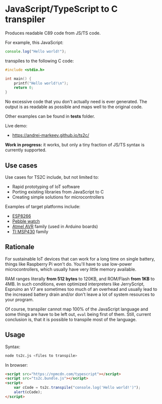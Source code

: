 JavaScript/TypeScript to C transpiler
=====================================

Produces readable C89 code from JS/TS code.

For example, this JavaScript:

```javascript
console.log("Hello world!");
```

transpiles to the following C code:

```c
#include <stdio.h>

int main() {
    printf("Hello world!\n");
    return 0;
}
```

No excessive code that you don't actually need is ever generated. The output is as readable as possible and maps well to the original code.

Other examples can be found in **tests** folder.

Live demo:

 - https://andrei-markeev.github.io/ts2c/

__**Work in progress:**__ it works, but only a tiny fraction of JS/TS syntax is currently supported.

Use cases
---------

Use cases for TS2C include, but not limited to:
 - Rapid prototyping of IoT software
 - Porting existing libraries from JavaScript to C 
 - Creating simple solutions for microcontrollers 

Examples of target platforms include:
 - [ESP8266](https://en.wikipedia.org/wiki/ESP8266)
 - [Pebble watch](https://en.wikipedia.org/wiki/Pebble_(watch))
 - [Atmel AVR](https://en.wikipedia.org/wiki/Atmel_AVR#Basic_families) family (used in Arduino boards)   
 - [TI MSP430](https://en.wikipedia.org/wiki/TI_MSP430) family

Rationale
---------

For sustainable IoT devices that can work for a long time on single battery, things like Raspberry Pi won't do.
You'll have to use low-power microcontrollers, which usually have very little memory available.

RAM ranges literally **from 512 bytes** to 120KB, and ROM/Flash **from 1KB** to 4MB. In such conditions, even
optimized interpreters like JerryScript, Espruino an V7 are sometimes too much of an overhead and usually lead
to the increased battery drain and/or don't leave a lot of system resources to your program.

Of course, transpiler cannot map 100% of the JavaScript language and some things are have to be left out, `eval`
being first of them. Still, current conclusion is, that it is possible to transpile most of the language. 

Usage
-----

Syntax:
```sh
node ts2c.js <files to transpile>
```

In browser:
```html
<script src="https://npmcdn.com/typescript"></script>
<script src="ts2c.bundle.js"></script>
<script>
    var cCode = ts2c.transpile("console.log('Hello world!')");
    alert(cCode);
</script>
```
